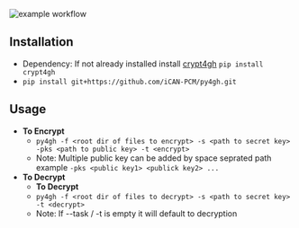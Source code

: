 ![example workflow](https://github.com/iCAN-PCM/py4gh/actions/workflows/main.yml/badge.svg)

## Installation
  - Dependency: If not already installed install [crypt4gh](https://crypt4gh.readthedocs.io/en/latest/index.html) `pip install crypt4gh`
  - `pip install git+https://github.com/iCAN-PCM/py4gh.git`

## Usage
- **To Encrypt**
  - `py4gh -f <root dir of files to encrypt> -s <path to secret key> -pks <path to public key> -t <encrypt>`
  - Note: Multiple public key can be added by space seprated path example `-pks <public key1> <publick key2> ...`
- **To Decrypt**
  - **To Decrypt**
  - `py4gh -f <root dir of files to decrypt> -s <path to secret key> -t <decrypt>`
  - Note: If --task / -t is empty it will default to decryption 
